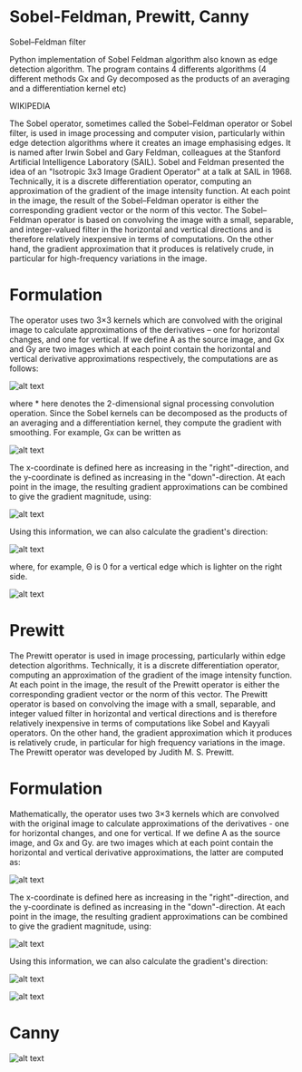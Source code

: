 # Sobel-Feldman, Prewitt, Canny 
Sobel–Feldman filter

Python implementation of Sobel Feldman algorithm also known as edge detection algorithm.
The program contains 4 differents algorithms (4 different methods Gx and Gy decomposed as the products of an averaging and a differentiation kernel etc) 

WIKIPEDIA

The Sobel operator, sometimes called the Sobel–Feldman operator or Sobel filter, is used in image processing and computer vision, particularly within edge detection algorithms where it creates an image emphasising edges. It is named after Irwin Sobel and Gary Feldman, colleagues at the Stanford Artificial Intelligence Laboratory (SAIL). Sobel and Feldman presented the idea of an "Isotropic 3x3 Image Gradient Operator" at a talk at SAIL in 1968.
Technically, it is a discrete differentiation operator, computing an approximation of the gradient of the image intensity function. At each point in the image, the result of the Sobel–Feldman operator is either the corresponding gradient vector or the norm of this vector. The Sobel–Feldman operator is based on convolving the image with a small, separable, and integer-valued filter in the horizontal and vertical directions and is therefore relatively inexpensive in terms of computations. On the other hand, the gradient approximation that it produces is relatively crude, in particular for high-frequency variations in the image.

# Formulation
The operator uses two 3×3 kernels which are convolved with the original image to calculate approximations of the derivatives – one for horizontal changes, and one for vertical. If we define A as the source image, and Gx and Gy are two images which at each point contain the horizontal and vertical derivative approximations respectively, the computations are as follows:

![alt text](https://github.com/yoyoberenguer/Sobel-Feldman/blob/master/Assets/Graphics/sobel1.png)

where * here denotes the 2-dimensional signal processing convolution operation.
Since the Sobel kernels can be decomposed as the products of an averaging and a differentiation kernel, they compute the gradient with smoothing. For example, 
Gx can be written as

![alt text](https://github.com/yoyoberenguer/Sobel-Feldman/blob/master/Assets/Graphics/sobel2.png)

The x-coordinate is defined here as increasing in the "right"-direction, and the y-coordinate is defined as increasing in the "down"-direction. At each point in the image, the resulting gradient approximations can be combined to give the gradient magnitude, using:

![alt text](https://github.com/yoyoberenguer/Sobel-Feldman/blob/master/Assets/Graphics/sobel3.png)

Using this information, we can also calculate the gradient's direction:

![alt text](https://github.com/yoyoberenguer/Sobel-Feldman/blob/master/Assets/Graphics/sobel4.png)

where, for example, Θ is 0 for a vertical edge which is lighter on the right side.


![alt text](https://github.com/yoyoberenguer/Sobel-Feldman/blob/master/Sobel.png)

# Prewitt 

The Prewitt operator is used in image processing, particularly within edge detection algorithms. Technically, it is a discrete differentiation operator, computing an approximation of the gradient of the image intensity function. At each point in the image, the result of the Prewitt operator is either the corresponding gradient vector or the norm of this vector. The Prewitt operator is based on convolving the image with a small, separable, and integer valued filter in horizontal and vertical directions and is therefore relatively inexpensive in terms of computations like Sobel and Kayyali operators.
On the other hand, the gradient approximation which it produces is relatively crude, in particular for high frequency variations in the image. The Prewitt operator was developed by Judith M. S. Prewitt.

# Formulation
Mathematically, the operator uses two 3×3 kernels which are convolved with the original image to calculate approximations of the derivatives - one for horizontal changes, and one for vertical. If we define 
A as the source image, and Gx and Gy. 
are two images which at each point contain the horizontal and vertical derivative approximations, the latter are computed as:

![alt text](https://github.com/yoyoberenguer/Sobel-Feldman/blob/master/Assets/Graphics/Prewitt1.png)

The x-coordinate is defined here as increasing in the "right"-direction, and the y-coordinate is defined as increasing in the "down"-direction. At each point in the image, the resulting gradient approximations can be combined to give the gradient magnitude, using:

![alt text](https://github.com/yoyoberenguer/Sobel-Feldman/blob/master/Assets/Graphics/Prewitt2.png)

Using this information, we can also calculate the gradient's direction:

![alt text](https://github.com/yoyoberenguer/Sobel-Feldman/blob/master/Assets/Graphics/Prewitt3.png)


![alt text](https://github.com/yoyoberenguer/Sobel-Feldman/blob/master/Prewitt.png)


# Canny 


![alt text](https://github.com/yoyoberenguer/Sobel-Feldman/blob/master/Canny.png)

